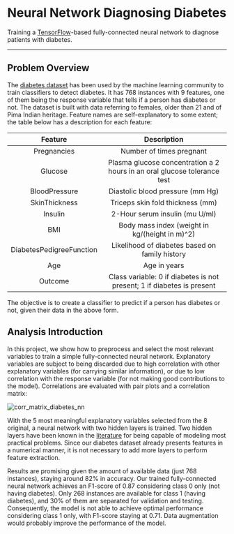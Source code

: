 # Neural Network Diagnosing Diabetes

Training a [TensorFlow]-based fully-connected neural network to diagnose patients with diabetes.

---

## Problem Overview

The [diabetes dataset] has been used by the machine learning community to train classifiers to detect diabetes. It has 768 instances with 9 features, one of them being the response variable that tells if a person has diabetes or not. The dataset is built with data referring to females, older than 21 and of Pima Indian heritage. Feature names are self-explanatory to some extent; the table below has a description for each feature:

| Feature | Description |
|:------:|:---------------------:|
| Pregnancies | Number of times pregnant |
| Glucose | Plasma glucose concentration a 2 hours in an oral glucose tolerance test |
| BloodPressure | Diastolic blood pressure (mm Hg) |
| SkinThickness | Triceps skin fold thickness (mm) |
| Insulin | 2-Hour serum insulin (mu U/ml) |
| BMI | Body mass index (weight in kg/(height in m)^2) |
| DiabetesPedigreeFunction|  Likelihood of diabetes based on family history |
| Age | Age in years |
| Outcome | Class variable: 0 if diabetes is not present; 1 if diabetes is present |

The objective is to create a classifier to predict if a person has diabetes or not, given their data in the above form.

## Analysis Introduction

In this project, we show how to preprocess and select the most relevant variables to train a simple fully-connected neural network. Explanatory variables are subject to being discarded due to high correlation with other explanatory variables (for carrying similar information),  or due to low correlation with the response variable (for not making good contributions to the model). Correlations are evaluated with pair plots and a correlation matrix:

![corr_matrix_diabetes_nn](https://user-images.githubusercontent.com/33037020/191629012-4878719c-1ba4-40a9-8723-b5ccf738f094.png)

With the 5 most meaningful explanatory variables selected from the 8 original, a neural network with two hidden layers is trained. Two hidden layers have been known in the [literature] for being capable of modeling most practical problems. Since our diabetes dataset already presents features in a numerical manner, it is not necessary to add more layers to perform feature extraction.

Results are promising given the amount of available data (just 768 instances), staying around 82% in accuracy. Our trained fully-connected neural network achieves an F1-score of 0.87 considering class 0 only (not having diabetes). Only 268 instances are available for class 1 (having diabetes), and 30% of them are separated for validation and testing. Consequently, the model is not able to achieve optimal performance considering class 1 only, with F1-score staying at 0.71. Data augmentation would probably improve the performance of the model.

[//]: #

[diabetes dataset]: <https://www.kaggle.com/datasets/mathchi/diabetes-data-set>
[literature]: <http://www.faqs.org/faqs/ai-faq/neural-nets/part3/section-9.html>
[TensorFlow]: <https://www.tensorflow.org>
